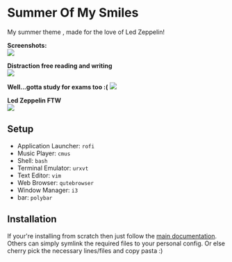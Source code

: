 # Summer Of My Smiles

My summer theme , made for the love of Led Zeppelin!

**Screenshots:**  
![](https://github.com/yedhink/dotfiles_ikigai/blob/master/i3_summerofmysmiles/busySum.png)  

**Distraction free reading and writing**  
![](https://github.com/yedhink/dotfiles_ikigai/blob/master/i3_summerofmysmiles/free.png)    

**Well...gotta study for exams too :(**
![](https://github.com/yedhink/dotfiles_ikigai/blob/master/i3_summerofmysmiles/zat.png)  

**Led Zeppelin FTW**  
![](https://github.com/yedhink/dotfiles_ikigai/blob/master/i3_summerofmysmiles/ledzep.png)  

## Setup

- Application Launcher: `rofi`
- Music Player: `cmus`
- Shell: `bash`
- Terminal Emulator: `urxvt`
- Text Editor: `vim`
- Web Browser: `qutebrowser`
- Window Manager: `i3`
- bar: `polybar`


## Installation

If your're installing from scratch then just follow the [main documentation](https://github.com/yedhink/dotfiles_ikigai#installing).  
Others can simply symlink the required files to your personal config. Or else cherry pick the necessary lines/files and copy pasta :)
